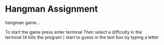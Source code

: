 # Hangman Assignment
hangman game...

To start the game press enter terminal
Then select a difficulty in the terminal (4 kills the program )
start to guess in the text box by typing a letter